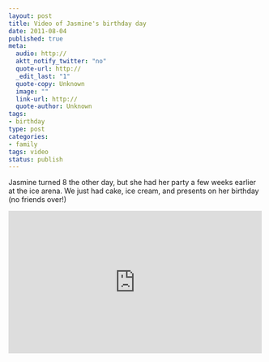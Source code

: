 ```yaml
--- 
layout: post
title: Video of Jasmine's birthday day
date: 2011-08-04
published: true
meta: 
  audio: http://
  aktt_notify_twitter: "no"
  quote-url: http://
  _edit_last: "1"
  quote-copy: Unknown
  image: ""
  link-url: http://
  quote-author: Unknown
tags: 
- birthday
type: post
categories: 
- family
tags: video
status: publish
---
```

Jasmine turned 8 the other day, but she had her party a few weeks earlier at the ice arena.  We just had cake, ice cream, and presents on her birthday (no friends over!)

<iframe src="http://player.vimeo.com/video/27128641?title=0&amp;byline=0&amp;color=0" frameborder="0" height="281" width="500"></iframe>
